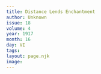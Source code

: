 ```yaml
---
title: Distance Lends Enchantment
author: Unknown
issue: 18
volume: 4
year: 1917
month: 16
day: VI
tags:
layout: page.njk
image:
---
```





